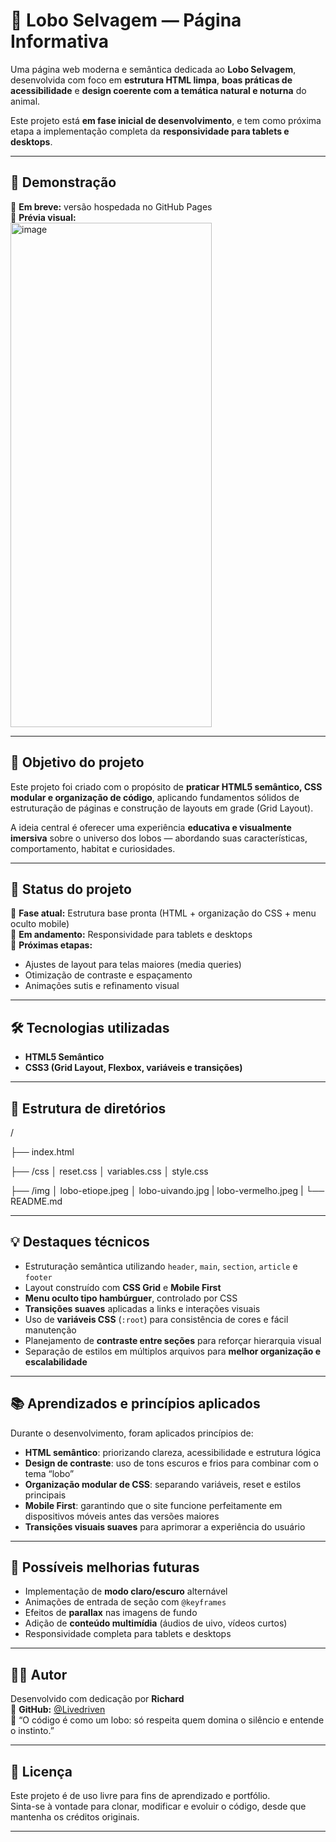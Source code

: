 # 🐺 Lobo Selvagem — Página Informativa

Uma página web moderna e semântica dedicada ao **Lobo Selvagem**, desenvolvida com foco em **estrutura HTML limpa**, **boas práticas de acessibilidade** e **design coerente com a temática natural e noturna** do animal.

Este projeto está **em fase inicial de desenvolvimento**, e tem como próxima etapa a implementação completa da **responsividade para tablets e desktops**.

---

## 🚀 Demonstração

🔗 **Em breve:** versão hospedada no GitHub Pages  
📸 **Prévia visual:**  
<img width="322" height="807" alt="image" src="https://github.com/user-attachments/assets/3eb5d414-16aa-4160-905d-e4a91216a400" />


---

## 🎯 Objetivo do projeto

Este projeto foi criado com o propósito de **praticar HTML5 semântico, CSS modular e organização de código**, aplicando fundamentos sólidos de estruturação de páginas e construção de layouts em grade (Grid Layout).

A ideia central é oferecer uma experiência **educativa e visualmente imersiva** sobre o universo dos lobos — abordando suas características, comportamento, habitat e curiosidades.

---

## 🧠 Status do projeto

🧩 **Fase atual:** Estrutura base pronta (HTML + organização do CSS + menu oculto mobile)  
🚧 **Em andamento:** Responsividade para tablets e desktops  
🎯 **Próximas etapas:**  
- Ajustes de layout para telas maiores (media queries)  
- Otimização de contraste e espaçamento  
- Animações sutis e refinamento visual  

---

## 🛠️ Tecnologias utilizadas

- **HTML5 Semântico**  
- **CSS3 (Grid Layout, Flexbox, variáveis e transições)**   

---

## 🧩 Estrutura de diretórios

/

├── index.html


├── /css
│ reset.css
│ variables.css
│ style.css

├── /img
│ lobo-etiope.jpeg
│ lobo-uivando.jpg
| lobo-vermelho.jpeg
|
└── README.md


---

## 💡 Destaques técnicos

- Estruturação semântica utilizando `header`, `main`, `section`, `article` e `footer`  
- Layout construído com **CSS Grid** e **Mobile First**  
- **Menu oculto tipo hambúrguer**, controlado por CSS 
- **Transições suaves** aplicadas a links e interações visuais  
- Uso de **variáveis CSS** (`:root`) para consistência de cores e fácil manutenção  
- Planejamento de **contraste entre seções** para reforçar hierarquia visual  
- Separação de estilos em múltiplos arquivos para **melhor organização e escalabilidade**

---

## 📚 Aprendizados e princípios aplicados

Durante o desenvolvimento, foram aplicados princípios de:

- **HTML semântico**: priorizando clareza, acessibilidade e estrutura lógica  
- **Design de contraste**: uso de tons escuros e frios para combinar com o tema “lobo”  
- **Organização modular de CSS**: separando variáveis, reset e estilos principais  
- **Mobile First**: garantindo que o site funcione perfeitamente em dispositivos móveis antes das versões maiores  
- **Transições visuais suaves** para aprimorar a experiência do usuário  

---

## 🔮 Possíveis melhorias futuras

- Implementação de **modo claro/escuro** alternável  
- Animações de entrada de seção com `@keyframes`  
- Efeitos de **parallax** nas imagens de fundo  
- Adição de **conteúdo multimídia** (áudios de uivo, vídeos curtos)  
- Responsividade completa para tablets e desktops  

---

## 👨‍💻 Autor

Desenvolvido com dedicação por **Richard**  
📎 **GitHub:** [@Livedriven](https://github.com/Livedriven)  
💬 “O código é como um lobo: só respeita quem domina o silêncio e entende o instinto.”

---

## 📄 Licença

Este projeto é de uso livre para fins de aprendizado e portfólio.  
Sinta-se à vontade para clonar, modificar e evoluir o código, desde que mantenha os créditos originais.

---
